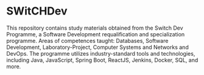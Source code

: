# SWitCHDev
This repository contains study materials obtained from the Switch Dev Programme, a Software Development requalification and specialization programme.
Areas of competences taught: Databases, Software Development, Laboratory-Project, Computer Systems and Networks and DevOps. 
The programme utilizes industry-standard tools and technologies, including Java, JavaScript, Spring Boot, ReactJS, Jenkins, Docker, SQL, and more.

